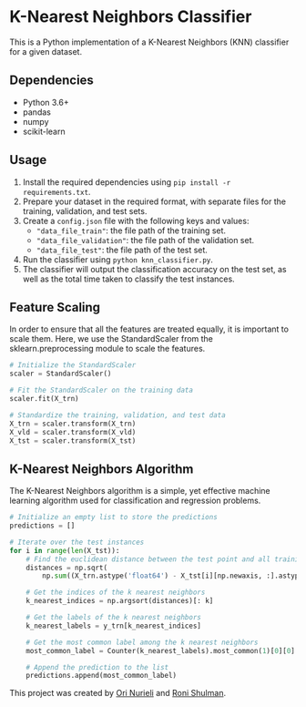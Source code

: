 # K-Nearest Neighbors Classifier

This is a Python implementation of a K-Nearest Neighbors (KNN) classifier for a given dataset. 

## Dependencies

* Python 3.6+
* pandas
* numpy
* scikit-learn

## Usage

1. Install the required dependencies using `pip install -r requirements.txt`.
2. Prepare your dataset in the required format, with separate files for the training, validation, and test sets.
3. Create a `config.json` file with the following keys and values:
   * `"data_file_train"`: the file path of the training set.
   * `"data_file_validation"`: the file path of the validation set.
   * `"data_file_test"`: the file path of the test set.
4. Run the classifier using `python knn_classifier.py`.
5. The classifier will output the classification accuracy on the test set, as well as the total time taken to classify the test instances.

## Feature Scaling
In order to ensure that all the features are treated equally, 
it is important to scale them.
Here, we use the StandardScaler from the sklearn.preprocessing module to scale the features.

```python
# Initialize the StandardScaler
scaler = StandardScaler()

# Fit the StandardScaler on the training data
scaler.fit(X_trn)

# Standardize the training, validation, and test data
X_trn = scaler.transform(X_trn)
X_vld = scaler.transform(X_vld)
X_tst = scaler.transform(X_tst)
```

## K-Nearest Neighbors Algorithm
The K-Nearest Neighbors algorithm is a simple, yet effective machine learning algorithm 
used for classification and regression problems. 

```python
# Initialize an empty list to store the predictions
predictions = []

# Iterate over the test instances
for i in range(len(X_tst)):
    # Find the euclidean distance between the test point and all training points
    distances = np.sqrt(
        np.sum((X_trn.astype('float64') - X_tst[i][np.newaxis, :].astype('float64'))**2, axis=1))

    # Get the indices of the k nearest neighbors
    k_nearest_indices = np.argsort(distances)[: k]

    # Get the labels of the k nearest neighbors
    k_nearest_labels = y_trn[k_nearest_indices]

    # Get the most common label among the k nearest neighbors
    most_common_label = Counter(k_nearest_labels).most_common(1)[0][0]

    # Append the prediction to the list
    predictions.append(most_common_label)
```


This project was created by [Ori Nurieli](https://github.com/orinurieli) and [Roni Shulman](https://github.com/RoniShulmann). 
